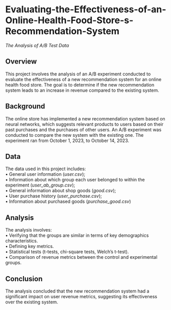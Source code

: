 # Evaluating-the-Effectiveness-of-an-Online-Health-Food-Store-s-Recommendation-System
*The Analysis of A/B Test Data*

## Overview
This project involves the analysis of an A/B experiment conducted to evaluate the effectiveness of a new recommendation system for an online health food store. The goal is to determine if the new recommendation system leads to an increase in revenue compared to the existing system.

## Background
The online store has implemented a new recommendation system based on neural networks, which suggests relevant products to users based on their past purchases and the purchases of other users. An A/B experiment was conducted to compare the new system with the existing one. The experiment ran from October 1, 2023, to October 14, 2023.

## Data
The data used in this project includes:  
•	General user information (*user.csv*);  
•	Information about which group each user belonged to within the experiment (*user_ab_group.csv*);  
•	General information about shop goods (*good.csv*);  
•	User purchase history (*user_purchase.csv*);  
•	Information about purchased goods (*purchase_good.csv*)  

## Analysis
The analysis involves:  
•	Verifying that the groups are similar in terms of key demographics characteristics.  
•	Defining key metrics.  
•	Statistical tests (t-tests, chi-square tests, Welch’s t-test).  
•	Comparison of revenue metrics between the control and experimental groups.  

## Conclusion
The analysis concluded that the new recommendation system had a significant impact on user revenue metrics, suggesting its effectiveness over the existing system.

